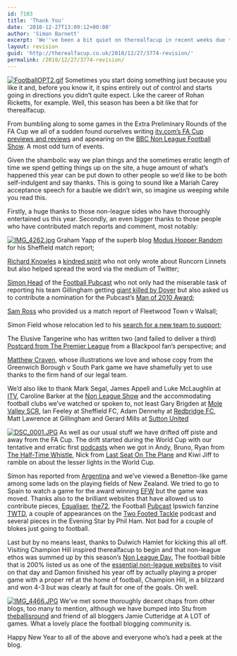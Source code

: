 ```yaml
---
id: 7103
title: 'Thank You'
date: '2010-12-27T13:09:12+00:00'
author: 'Simon Barnett'
excerpt: 'We''ve been a bit quiet on therealfacup in recent weeks due to other commitments. Well, this isn''t our real job you know? We''ll be back up and running in the new year when the FA Vase and/or Trophy will no doubt get our attention and we''ll hopefully be spreading our wings further afield.'
layout: revision
guid: 'http://therealfacup.co.uk/2010/12/27/3774-revision/'
permalink: /2010/12/27/3774-revision/
---
```


[![FootballOPT2.gif](http://lh5.ggpht.com/_3L4_Y2OBz2M/SrvpH9xaQiI/AAAAAAAAAt4/U4oD1dlr6MI/s320/FootballOPT2.png)](http://lh5.ggpht.com/_3L4_Y2OBz2M/SrvpH9xaQiI/AAAAAAAAAt4/U4oD1dlr6MI/w800/FootballOPT2.png) Sometimes you start doing something just because you like it and, before you know it, it spins entirely out of control and starts going in directions you didn’t quite expect. Like the career of Rohan Ricketts, for example. Well, this season has been a bit like that for therealfacup.

From bumbling along to some games in the Extra Preliminary Rounds of the FA Cup we all of a sudden found ourselves writing [itv.com’s FA Cup previews and reviews](http://www.itv.com/sport/football/facup/news/facup4throundqualifyingpreview/) and appearing on the [BBC Non League Football Show](http://news.bbc.co.uk/local/london/hi/tv_and_radio/newsid_8176000/8176112.stm). A most odd turn of events.

Given the shambolic way we plan things and the sometimes erratic length of time we spend getting things up on the site, a huge amount of what’s happened this year can be put down to other people so we’d like to be both self-indulgent and say thanks. This is going to sound like a Mariah Carey acceptance speech for a bauble we didn’t win, so imagine us weeping while you read this.

Firstly, a huge thanks to those non-league sides who have thoroughly entertained us this year. Secondly, an even bigger thanks to those people who have contributed match reports and comment, most notably:

[![IMG_4262.jpg](http://lh6.ggpht.com/_3L4_Y2OBz2M/TMQNBDiBCaI/AAAAAAAAC7I/f1H1g8D6pPE/s320/IMG_4262.jpg)](http://lh6.ggpht.com/_3L4_Y2OBz2M/TMQNBDiBCaI/AAAAAAAAC7I/f1H1g8D6pPE/w800/IMG_4262.jpg) Graham Yapp of the superb blog [Modus Hopper Random](http://www.modushopperrandom.blogspot.com/) for his Sheffield match report;

[Richard Knowles](http://twitter.com/#!/richthemaster) a [kindred spirit](http://runcorn2wembley.blogspot.com/) who not only wrote about Runcorn Linnets but also helped spread the word via the medium of Twitter;

[Simon Head](http://twitter.com/#!/simonhead) of the [Football Pubcast](http://footballpubcast.clubfans.co.uk/) who not only had the miserable task of reporting his team Gillingham getting [giant killed by Dover](http://therealfacup.co.uk/2010/11/07/karma-bites-back/) but also asked us to contribute a nomination for the Pubcast’s [Man of 2010 Award](http://footballpubcast.clubfans.co.uk/2010/12/18/men-of-2010-paul-robinson/);

[Sam Ross](http://samross-aspiringtobe.blogspot.com/) who provided us a match report of Fleetwood Town v Walsall;

Simon Field whose relocation led to his [search for a new team to support](http://therealfacup.co.uk/2010/09/26/lookingforlightning/);

The Elusive Tangerine who has written two (and failed to deliver a third) [Postcard from The Premier League](http://therealfacup.co.uk/2010/09/07/postcards-from-the-premier-league-2/) from a Blackpool fan’s perspective; and

[Matthew Craven](http://matthewcravenillustration.com/), whose illustrations we love and whose copy from the Greenwich Borough v South Park game we have shamefully yet to use thanks to the firm hand of our legal team.

We’d also like to thank Mark Segal, James Appell and Luke McLaughlin at [ITV](http://twitter.com/#!/itvfootball), Caroline Barker at the [Non League Show](http://news.bbc.co.uk/local/london/hi/tv_and_radio/newsid_8176000/8176112.stm) and the accommodating football clubs we’ve watched or spoken to, not least Gary Brigden at [Mole Valley SCR](http://www.pitchero.com/clubs/molevalleyscr/), Ian Feeley at Sheffield FC, Adam Dennehy at [Redbridge FC, ](http://www.redbridgefc.com/)Matt Lawrence at Gillingham and Gerard Mills at [Sutton United](http://www.suttonunited.net/)

[![DSC_0001.JPG](http://lh6.ggpht.com/_3L4_Y2OBz2M/TPOmKlYYezI/AAAAAAAADU4/thwWlgwRnc8/s320/DSC_0001.JPG)](http://lh6.ggpht.com/_3L4_Y2OBz2M/TPOmKlYYezI/AAAAAAAADU4/thwWlgwRnc8/w800/DSC_0001.JPG) As well as our usual stuff we have drifted off piste and away from the FA Cup. The drift started during the World Cup with our tentative and erratic first [podcasts](http://itunes.apple.com/gb/podcast/the-real-world-cup/id376720582) when we got in Andy, Bruno, Ryan from [The Half-Time Whistle](http://halftimewhistle.wordpress.com/), Nick from [Last Seat On The Plane](http://lastseatontheplane.wordpress.com/) and Kiwi Jiff to ramble on about the lesser lights in the World Cup.

Simon has reported from [Argentina](http://therealfacup.co.uk/2010/04/22/new-manager-saves-rivers-day/) and we’ve viewed a Benetton-like game among some lads on the playing fields of New Zealand. We tried to go to Spain to watch a game for the award winning [EFW](http://europeanfootballweekends.blogspot.com/) but the game was moved. Thanks also to the brilliant websites that have allowed us to contribute pieces, [Equaliser](http://equaliserfootball.com/2010/09/27/martijn-reuser/), [the72](http://theseventytwo.com/football-league/championship/2010/12/18/ipswich-down-the-demise-of-suffolks-punch/), the Football [Pubcast](http://footballpubcast.clubfans.co.uk/2010/12/18/men-of-2010-paul-robinson/) Ipswich fanzine [TWTD](http://www.twtd.co.uk/news.php?storyid=16953), a couple of appearances on the [Two Footed Tackle](http://twofootedtackle.com/) podcast and several pieces in the Evening Star by Phil Ham. Not bad for a couple of blokes just going to football.

Last but by no means least, thanks to Dulwich Hamlet for kicking this all off. Visiting Champion Hill inspired therealfacup to begin and that non-league ethos was summed up by this season’s [Non League Day.](http://www.nonleagueday.co.uk/) The football bible that is 200% listed us as one of the [essential non-league websites](http://www.twohundredpercent.net/?p=8791) to visit on that day and Damon finished his year off by actually playing a proper game with a proper ref at the home of football, Champion Hill, in a blizzard and won 4-3 but was clearly at fault for one of the goals. Oh well.

[![IMG_4466.JPG](http://lh3.ggpht.com/_3L4_Y2OBz2M/SpxQqVERgJI/AAAAAAAAAWU/qbqgd2PhLqA/s320/IMG_4466.JPG)](http://lh3.ggpht.com/_3L4_Y2OBz2M/SpxQqVERgJI/AAAAAAAAAWU/qbqgd2PhLqA/w800/IMG_4466.JPG) We’ve met some thoroughly decent chaps from other blogs, too many to mention, although we have bumped into Stu from [theballisround](http://theballisround.co.uk/) and friend of all bloggers Jamie Cutteridge at A LOT of games. What a lovely place the football blogging community is.

Happy New Year to all of the above and everyone who’s had a peek at the blog.
